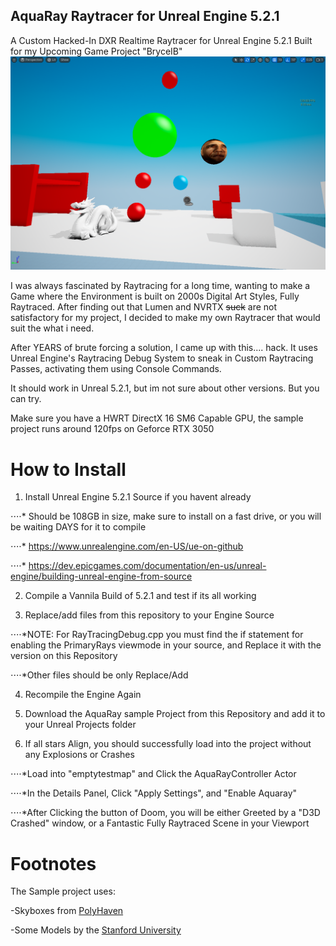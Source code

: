 ## __AquaRay Raytracer for Unreal Engine 5.2.1__
A Custom Hacked-In DXR Realtime Raytracer for Unreal Engine 5.2.1 Built for my Upcoming Game Project "BryceIB"
![alt text](yay/img1.png)

I was always fascinated by Raytracing for a long time, wanting to make a Game where the Environment is built on 2000s Digital Art Styles, Fully Raytraced. After finding out that Lumen and NVRTX ~~suck~~ are not satisfactory for my project, I decided to make my own Raytracer that would suit the what i need.

After YEARS of brute forcing a solution, I came up with this.... hack. It uses Unreal Engine's Raytracing Debug System to sneak in Custom Raytracing Passes, activating them using Console Commands.

It should work in Unreal 5.2.1, but im not sure about other versions. But you can try.

Make sure you have a HWRT DirectX 16 SM6 Capable GPU, the sample project runs around 120fps on Geforce RTX 3050 

# __How to Install__
1. Install Unreal Engine 5.2.1 Source  if you havent already

  ⋅⋅⋅⋅* Should be 108GB in size, make sure to install on a fast drive, or you will be waiting DAYS for it to compile

  ⋅⋅⋅⋅* https://www.unrealengine.com/en-US/ue-on-github

  ⋅⋅⋅⋅* https://dev.epicgames.com/documentation/en-us/unreal-engine/building-unreal-engine-from-source



2. Compile a Vannila Build of 5.2.1 and test if its all working



3. Replace/add files from this repository to your Engine Source

  ⋅⋅⋅⋅*NOTE: For RayTracingDebug.cpp you must find the if statement for enabling the PrimaryRays viewmode in your source, and Replace it with the version on this Repository

  ⋅⋅⋅⋅*Other files should be only Replace/Add



4. Recompile the Engine Again



5. Download the AquaRay sample Project from this Repository and add it to your Unreal Projects folder



6. If all stars Align, you should successfully load into the project without any Explosions or Crashes

  ⋅⋅⋅⋅*Load into "emptytestmap" and Click the AquaRayController Actor

  ⋅⋅⋅⋅*In the Details Panel, Click "Apply Settings", and "Enable Aquaray"

  ⋅⋅⋅⋅*After Clicking the button of Doom, you will be either Greeted by a "D3D Crashed" window, or a Fantastic Fully Raytraced Scene in your Viewport

# __Footnotes__

The Sample project uses:

-Skyboxes from [PolyHaven](https://polyhaven.com/)

-Some Models by the [Stanford University](https://graphics.stanford.edu/data/3Dscanrep/)
